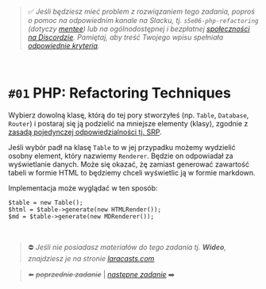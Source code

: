 > :white_check_mark: *Jeśli będziesz mieć problem z rozwiązaniem tego zadania, poproś o pomoc na odpowiednim kanale na Slacku, tj. `s5e06-php-refactoring` (dotyczy [mentee](https://devmentor.pl/mentoring/)) lub na ogólnodostępnej i bezpłatnej [społeczności na Discordzie](https://devmentor.pl/discord). Pamiętaj, aby treść Twojego wpisu spełniała [odpowiednie kryteria](https://devmentor.pl/jak-prosic-o-pomoc/).*

&nbsp;

# `#01` PHP: Refactoring Techniques


Wybierz dowolną klasę, którą do tej pory stworzyłeś (np. `Table`, `Database`, `Router`) i postaraj się ją podzielić na mniejsze elementy (klasy), zgodnie z [zasadą pojedynczej odpowiedzialności tj. SRP](https://pl.wikipedia.org/wiki/Zasada_jednej_odpowiedzialno%C5%9Bci).

Jeśli wybór padł na klasę `Table` to w jej przypadku możemy wydzielić osobny element, który nazwiemy `Renderer`. Będzie on odpowiadał za wyświetlanie danych. Może się okazać, żę zamiast generować zawartość tabeli w formie HTML to będziemy chceli wyświetlic ją w formie markdown.

Implementacja może wyglądać w ten sposób:

```
$table = new Table();
$html = $table->generate(new HTMLRender());
$md = $table->generate(new MDRenderer());
```

&nbsp;
> :no_entry: *Jeśli nie posiadasz materiałów do tego zadania tj. **Wideo**, znajdziesz je na stronie [laracasts.com](https://laracasts.com/referral/bogolubow)*

> :arrow_left: ~~*poprzednie zadanie*~~ | [*następne zadanie*](./../02) :arrow_right:
